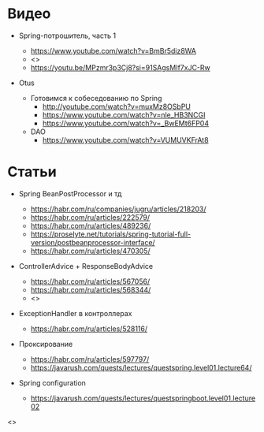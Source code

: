 # Видео

* Spring-потрошитель, часть 1
  - <https://www.youtube.com/watch?v=BmBr5diz8WA>
  - <>
  - <https://youtu.be/MPzmr3p3Cj8?si=91SAgsMIf7xJC-Rw>

*  Otus
   * Готовимся к собеседованию по Spring
     - <http://youtube.com/watch?v=muxMz8OSbPU>
     - <https://www.youtube.com/watch?v=nle_HB3NCGI>
     - <https://www.youtube.com/watch?v=_BwEMt6FP04>
   * DAO
     - <https://www.youtube.com/watch?v=VUMUVKFrAt8>

# Статьи

* Spring BeanPostProcessor и тд
  - <https://habr.com/ru/companies/jugru/articles/218203/>
  - <https://habr.com/ru/articles/222579/>
  - <https://habr.com/ru/articles/489236/>
  - <https://proselyte.net/tutorials/spring-tutorial-full-version/postbeanprocessor-interface/> 
  - <https://habr.com/ru/articles/470305/>

* ControllerAdvice + ResponseBodyAdvice
  - <https://habr.com/ru/articles/567056/>
  - <https://habr.com/ru/articles/568344/>
  - <>
* ExceptionHandler в контроллерах
  - <https://habr.com/ru/articles/528116/>

* Проксирование
  - <https://habr.com/ru/articles/597797/>
  - <https://javarush.com/quests/lectures/questspring.level01.lecture64/>

* Spring configuration 
  - <https://javarush.com/quests/lectures/questspringboot.level01.lecture02>


<>